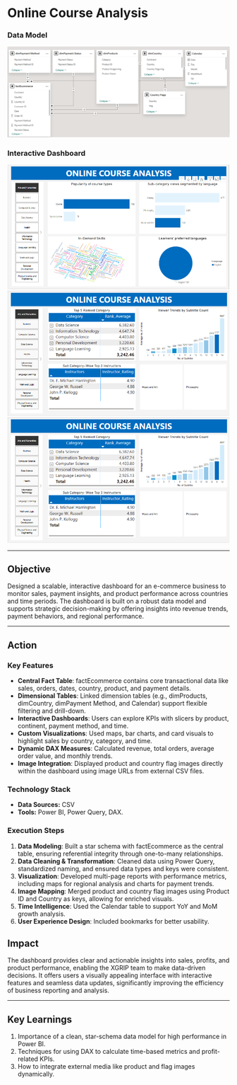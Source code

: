 # **Online Course Analysis**

### **Data Model** 
![](https://github.com/worksakshi/Ecommerce-Sales-Analysis-PowerBI-Dashboard/blob/main/Data%20Model%20View.PNG)

### **Interactive Dashboard**  
![Insight_1](https://github.com/worksakshi/Online-Course-Analysis/blob/main/image%201.PNG)
![Insight_2](https://github.com/worksakshi/Online-Course-Analysis/blob/main/Image%202.PNG)
![Insight_3](https://github.com/worksakshi/Online-Course-Analysis/blob/main/Image%202.PNG)

---

## **Objective**  
Designed a scalable, interactive dashboard for an e-commerce business to monitor sales, payment insights, and product performance across countries and time periods. The dashboard is built on a robust data model and supports strategic decision-making by offering insights into revenue trends, payment behaviors, and regional performance.

---

## **Action**  

### **Key Features**   
- **Central Fact Table**: factEcommerce contains core transactional data like sales, orders, dates, country, product, and payment details.
- **Dimensional Tables**: Linked dimension tables (e.g., dimProducts, dimCountry, dimPayment Method, and Calendar) support flexible 
  filtering and drill-down.
- **Interactive Dashboards**: Users can explore KPIs with slicers by product, continent, payment method, and time.
- **Custom Visualizations**: Used maps, bar charts, and card visuals to highlight sales by country, category, and time.
- **Dynamic DAX Measures**: Calculated revenue, total orders, average order value, and monthly trends.
- **Image Integration**: Displayed product and country flag images directly within the dashboard using image URLs from external CSV files.

### **Technology Stack**  
- **Data Sources:**  CSV 
- **Tools:** Power BI, Power Query, DAX.  

### **Execution Steps**  

1. **Data Modeling**: Built a star schema with factEcommerce as the central table, ensuring referential integrity through one-to-many relationships.
2. **Data Cleaning & Transformation**: Cleaned data using Power Query, standardized naming, and ensured data types and keys were consistent.
3. **Visualization**: Developed multi-page reports with performance metrics, including maps for regional analysis and charts for payment trends.
4. **Image Mapping**: Merged product and country flag images using Product ID and Country as keys, allowing for enriched visuals.
5. **Time Intelligence**: Used the Calendar table to support YoY and MoM growth analysis.
6. **User Experience Design**: Included bookmarks for better usability.



## **Impact**  

The dashboard provides clear and actionable insights into sales, profits, and product performance, enabling the XGRIP team to make data-driven decisions. It offers users a visually appealing interface with interactive features and seamless data updates, significantly improving the efficiency of business reporting and analysis.

---

## **Key Learnings**  
1. Importance of a clean, star-schema data model for high performance in Power BI.
2. Techniques for using DAX to calculate time-based metrics and profit-related KPIs.
3. How to integrate external media like product and flag images dynamically.




   

